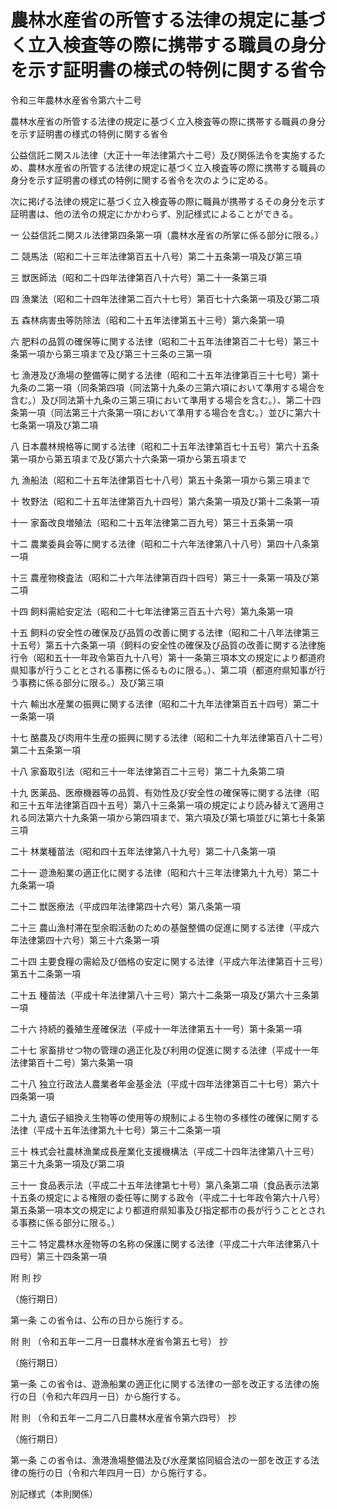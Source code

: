 # 農林水産省の所管する法律の規定に基づく立入検査等の際に携帯する職員の身分を示す証明書の様式の特例に関する省令

令和三年農林水産省令第六十二号

農林水産省の所管する法律の規定に基づく立入検査等の際に携帯する職員の身分を示す証明書の様式の特例に関する省令

公益信託ニ関スル法律（大正十一年法律第六十二号）及び関係法令を実施するため、農林水産省の所管する法律の規定に基づく立入検査等の際に携帯する職員の身分を示す証明書の様式の特例に関する省令を次のように定める。

次に掲げる法律の規定に基づく立入検査等の際に職員が携帯するその身分を示す証明書は、他の法令の規定にかかわらず、別記様式によることができる。

一 公益信託ニ関スル法律第四条第一項（農林水産省の所掌に係る部分に限る。）

二 競馬法（昭和二十三年法律第百五十八号）第二十五条第一項及び第三項

三 獣医師法（昭和二十四年法律第百八十六号）第二十一条第三項

四 漁業法（昭和二十四年法律第二百六十七号）第百七十六条第一項及び第二項

五 森林病害虫等防除法（昭和二十五年法律第五十三号）第六条第一項

六 肥料の品質の確保等に関する法律（昭和二十五年法律第百二十七号）第三十条第一項から第三項まで及び第三十三条の三第一項

七 漁港及び漁場の整備等に関する法律（昭和二十五年法律第百三十七号）第十九条の二第一項（同条第四項（同法第十九条の三第六項において準用する場合を含む。）及び同法第十九条の三第三項において準用する場合を含む。）、第二十四条第一項（同法第三十六条第一項において準用する場合を含む。）並びに第六十七条第一項及び第二項

八 日本農林規格等に関する法律（昭和二十五年法律第百七十五号）第六十五条第一項から第五項まで及び第六十六条第一項から第五項まで

九 漁船法（昭和二十五年法律第百七十八号）第五十条第一項から第三項まで

十 牧野法（昭和二十五年法律第百九十四号）第六条第一項及び第十二条第一項

十一 家畜改良増殖法（昭和二十五年法律第二百九号）第三十五条第一項

十二 農業委員会等に関する法律（昭和二十六年法律第八十八号）第四十八条第一項

十三 農産物検査法（昭和二十六年法律第百四十四号）第三十一条第一項及び第二項

十四 飼料需給安定法（昭和二十七年法律第三百五十六号）第九条第一項

十五 飼料の安全性の確保及び品質の改善に関する法律（昭和二十八年法律第三十五号）第五十六条第一項（飼料の安全性の確保及び品質の改善に関する法律施行令（昭和五十一年政令第百九十八号）第十一条第三項本文の規定により都道府県知事が行うこととされる事務に係るものに限る。）、第二項（都道府県知事が行う事務に係る部分に限る。）及び第三項

十六 輸出水産業の振興に関する法律（昭和二十九年法律第百五十四号）第二十一条第一項

十七 酪農及び肉用牛生産の振興に関する法律（昭和二十九年法律第百八十二号）第二十五条第一項

十八 家畜取引法（昭和三十一年法律第百二十三号）第二十九条第二項

十九 医薬品、医療機器等の品質、有効性及び安全性の確保等に関する法律（昭和三十五年法律第百四十五号）第八十三条第一項の規定により読み替えて適用される同法第六十九条第一項から第四項まで、第六項及び第七項並びに第七十条第三項

二十 林業種苗法（昭和四十五年法律第八十九号）第二十八条第一項

二十一 遊漁船業の適正化に関する法律（昭和六十三年法律第九十九号）第二十九条第一項

二十二 獣医療法（平成四年法律第四十六号）第八条第一項

二十三 農山漁村滞在型余暇活動のための基盤整備の促進に関する法律（平成六年法律第四十六号）第三十六条第一項

二十四 主要食糧の需給及び価格の安定に関する法律（平成六年法律第百十三号）第五十二条第一項

二十五 種苗法（平成十年法律第八十三号）第六十二条第一項及び第六十三条第一項

二十六 持続的養殖生産確保法（平成十一年法律第五十一号）第十条第一項

二十七 家畜排せつ物の管理の適正化及び利用の促進に関する法律（平成十一年法律第百十二号）第六条第一項

二十八 独立行政法人農業者年金基金法（平成十四年法律第百二十七号）第六十四条第一項

二十九 遺伝子組換え生物等の使用等の規制による生物の多様性の確保に関する法律（平成十五年法律第九十七号）第三十二条第一項

三十 株式会社農林漁業成長産業化支援機構法（平成二十四年法律第八十三号）第三十九条第一項及び第二項

三十一 食品表示法（平成二十五年法律第七十号）第八条第二項（食品表示法第十五条の規定による権限の委任等に関する政令（平成二十七年政令第六十八号）第五条第一項本文の規定により都道府県知事及び指定都市の長が行うこととされる事務に係る部分に限る。）

三十二 特定農林水産物等の名称の保護に関する法律（平成二十六年法律第八十四号）第三十四条第一項

附 則 抄

（施行期日）

第一条 この省令は、公布の日から施行する。

附 則 （令和五年一二月一日農林水産省令第五七号） 抄

（施行期日）

第一条 この省令は、遊漁船業の適正化に関する法律の一部を改正する法律の施行の日（令和六年四月一日）から施行する。

附 則 （令和五年一二月二八日農林水産省令第六四号） 抄

（施行期日）

第一条 この省令は、漁港漁場整備法及び水産業協同組合法の一部を改正する法律の施行の日（令和六年四月一日）から施行する。

別記様式（本則関係）

[](/./pict/2FH00000063690.pdf)
